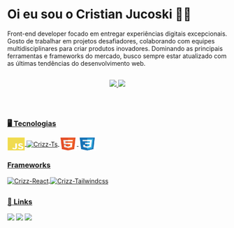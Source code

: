 # Oi eu sou o Cristian Jucoski 🧑‍💻
  Front-end developer focado em entregar experiências digitais excepcionais. Gosto de trabalhar em projetos desafiadores, colaborando com equipes multidisciplinares para criar produtos inovadores. Dominando as principais ferramentas e frameworks do mercado, busco sempre estar atualizado com as últimas tendências do desenvolvimento web.

##

<div align="center">
  <a href="https://github.com/JucoskiCristian">
  <img height="180em" src="https://github-readme-stats.vercel.app/api?username=JucoskiCristian&show_icons=true&theme=ocean_dark&include_all_commits=true&count_private=true"/>
  <img height="180em" src="https://github-readme-stats.vercel.app/api/top-langs/?username=JucoskiCristian&layout=compact&langs_count=7&theme=ocean_dark"/>
</div>
  
  ##
  
<div style="display: inline_block"><br>
 <h3>🖥️ Tecnologias</h3>
  <img align="center" alt="Crizz-Js" height="30" width="40" src="https://raw.githubusercontent.com/devicons/devicon/master/icons/javascript/javascript-plain.svg">
  <img align="center" alt="Crizz-Ts" height="30" width="40" src="https://raw.githubusercontent.com/JucoskiCristian/devicon/master/icons/typescript/typescript-original.svg">
  <img align="center" alt="Crizz-HTML" height="30" width="40" src="https://raw.githubusercontent.com/devicons/devicon/master/icons/html5/html5-original.svg">
  <img align="center" alt="Crizz-CSS" height="30" width="40" src="https://raw.githubusercontent.com/devicons/devicon/master/icons/css3/css3-original.svg">

 <h3>Frameworks</h3>
  <img align="center" alt="Crizz-React" height="30" width="40" src="https://raw.githubusercontent.com/JucoskiCristian/devicon/master/icons/react/react-original.svg">
  <img align="center" alt="Crizz-Tailwindcss" height="30" width="40" src="https://raw.githubusercontent.com/JucoskiCristian/devicon/master/icons/tailwindcss/tailwindcss-plain.svg">
</div>
  
  ##
 
<div> 
  <h3>🔗 Links</h3>
  <a href="https://instagram.com/cristianjucoski" target="_blank"><img src="https://img.shields.io/badge/-Instagram-%23E4405F?style=for-the-badge&logo=instagram&logoColor=white" target="_blank"></a>
  <a href="https://www.linkedin.com/in/cristian-jucoski-56633915b" target="_blank"><img src="https://img.shields.io/badge/-LinkedIn-%230077B5?style=for-the-badge&logo=linkedin&logoColor=white" target="_blank"></a>
  <a href="mailto:cristian.jucoski@gmail.com" target="_blank"><img src="https://img.shields.io/badge/Gmail-333333?style=for-the-badge&logo=gmail&logoColor=red" target="_blank"></a>
</div>
